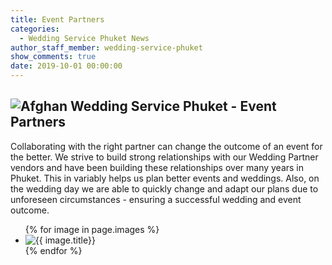 ```yaml
---
title: Event Partners
categories:
  - Wedding Service Phuket News
author_staff_member: wedding-service-phuket
show_comments: true
date: 2019-10-01 00:00:00
---
```


<div class="partner_images">
  <h2>
    <img src="https://upload.wikimedia.org/wikipedia/commons/d/d1/AfghanBiscuit.jpg" alt="Afghan">
    Wedding Service Phuket - Event Partners
  </h2>
  <p>
   Collaborating with the right partner can change the outcome of an event for the better. We strive to build strong relationships with our Wedding Partner vendors and have been building these relationships over many years in Phuket. This in variably helps us plan better events and weddings. Also, on the wedding day we are able to quickly change and adapt our plans due to unforeseen circumstances - ensuring a successful wedding and event outcome.
  </p>
  

<ul class="partners-photo-gallery">
  {% for image in page.images %}
    <li><img src="{{ image.image_path }}" alt="{{ image.title}}"/></li>
  {% endfor %}
</ul>
  </div>